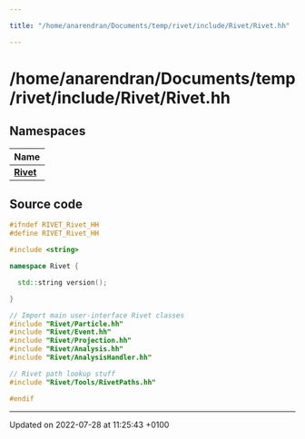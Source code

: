 ```yaml
---

title: "/home/anarendran/Documents/temp/rivet/include/Rivet/Rivet.hh"

---
```


# /home/anarendran/Documents/temp/rivet/include/Rivet/Rivet.hh



## Namespaces

| Name           |
| -------------- |
| **[Rivet](http://example.org/namespaces/namespacerivet/)**  |




## Source code

```cpp
#ifndef RIVET_Rivet_HH
#define RIVET_Rivet_HH

#include <string>

namespace Rivet {

  std::string version();

}

// Import main user-interface Rivet classes
#include "Rivet/Particle.hh"
#include "Rivet/Event.hh"
#include "Rivet/Projection.hh"
#include "Rivet/Analysis.hh"
#include "Rivet/AnalysisHandler.hh"

// Rivet path lookup stuff
#include "Rivet/Tools/RivetPaths.hh"

#endif
```


-------------------------------

Updated on 2022-07-28 at 11:25:43 +0100
